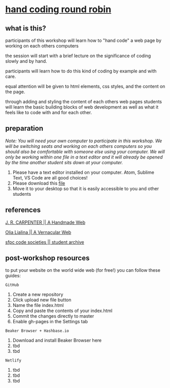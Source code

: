 # [hand coding round robin](https://doodybrains.github.io/hand-coding-round-robin)

## what is this?
participants of this workshop will learn how to "hand code" a web page by working on each others computers

the session will start with a brief lecture on the significance of coding slowly and by hand.

participants will learn how to do this kind of coding by example and with care.

equal attention will be given to html elements, css styles, and the content on the page.

through adding and styling the content of each others web pages students will learn the basic building blocks of web development as well as what it feels like to code with and for each other.

## preparation
_Note: You will need your own computer to participate in this workshop. We will be switching seats and working on each others computers so you should also be comfortable with someone else using your computer. We will only be working within one file in a text editor and it will already be opened by the time another student sits down at your computer._

1. Please have a text editor installed on your computer. Atom, Sublime Text, VS Code are all good choices!
2. Please download this [file](https://drive.google.com/file/d/1JUqr2cCKSKEOw6f9ZaJNthufTx_dDRLo/view?usp=sharing)
3. Move it to your desktop so that it is easily accessible to you and other students


## references

[J. R. CARPENTER || A Handmade Web](http://luckysoap.com/statements/handmadeweb.html)

[Olia Lialina || A Vernacular Web](http://art.teleportacia.org/observation/vernacular/welcome/)

[sfpc code societies || student archive](http://sfpc.io/codesocieties_students)

## post-workshop resources

to put your website on the world wide web (for free!) you can follow these guides:

`GitHub`
1. Create a new repository
2. Click upload new file button
3. Name the file index.html
4. Copy and paste the contents of your index.html
5. Commit the changes directly to master
6. Enable gh-pages in the Settings tab

`Beaker Browser + Hashbase.io`
1. Download and install Beaker Browser here
2. tbd
3. tbd

`Netlify`
1. tbd
2. tbd
3. tbd
